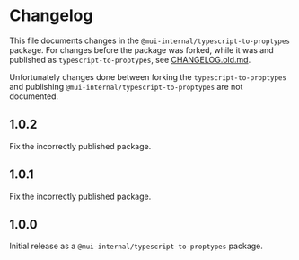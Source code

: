 # Changelog

This file documents changes in the `@mui-internal/typescript-to-proptypes` package.
For changes before the package was forked, while it was and published as `typescript-to-proptypes`, see [CHANGELOG.old.md](./CHANGELOG.old.md).

Unfortunately changes done between forking the `typescript-to-proptypes` and publishing `@mui-internal/typescript-to-proptypes` are not documented.

## 1.0.2

Fix the incorrectly published package.

## 1.0.1

Fix the incorrectly published package.

## 1.0.0

Initial release as a `@mui-internal/typescript-to-proptypes` package.
